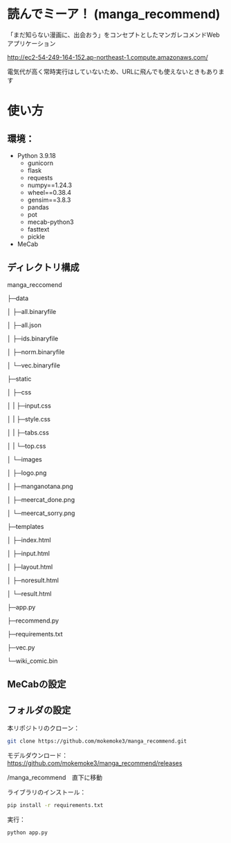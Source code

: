 # 読んでミーア！ (manga_recommend)
「まだ知らない漫画に、出会おう」をコンセプトとしたマンガレコメンドWebアプリケーション

http://ec2-54-249-164-152.ap-northeast-1.compute.amazonaws.com/

電気代が高く常時実行はしていないため、URLに飛んでも使えないときもあります

# 使い方
## 環境：
- Python 3.9.18
  - gunicorn
  - flask
  - requests
  - numpy==1.24.3
  - wheel==0.38.4
  - gensim==3.8.3
  - pandas
  - pot
  - mecab-python3
  - fasttext
  - pickle
- MeCab

## ディレクトリ構成
manga_reccomend

  ├─data
  
  │   ├─all.binaryfile
  
  │   ├─all.json
  
  │   ├─ids.binaryfile
  
  │   ├─norm.binaryfile
  
  │   └─vec.binaryfile
  
  ├─static
  
  │  ├─css
  
  │  |  ├─input.css
  
  │  |  ├─style.css
  
  │  |  ├─tabs.css
  
  │  |  └─top.css
  
  │  └─images
  
  │     ├─logo.png
  
  │     ├─manganotana.png
  
  │     ├─meercat_done.png
  
  │     └─meercat_sorry.png
  
  ├─templates
  
  │   ├─index.html
  
  │   ├─input.html
  
  │   ├─layout.html
  
  │   ├─noresult.html
  
  │   └─result.html
  
  ├─app.py
  
  ├─recommend.py
  
  ├─requirements.txt
  
  ├─vec.py
  
  └─wiki_comic.bin
  

## MeCabの設定



## フォルダの設定
本リポジトリのクローン：
```bash
git clone https://github.com/mokemoke3/manga_recommend.git
```

モデルダウンロード：
https://github.com/mokemoke3/manga_recommend/releases

/manga_recommend　直下に移動

ライブラリのインストール：
```bash
pip install -r requirements.txt
```

実行：
```bash
python app.py
```


